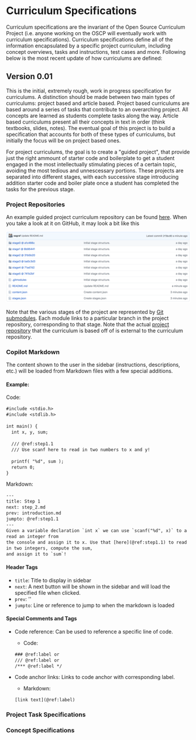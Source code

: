 # Curriculum Specifications

Curriculum specifications are the invariant of the Open Source Curriculum Project (i.e. anyone working on the OSCP
will eventually work with curriculum specifications). Curriculum specifications define all of the information encapsulated
by a specific project curriculum, including concept overviews, tasks and instructions, test cases and more. Following
below is the most recent update of how curriculums are defined:

## Version 0.01

This is the initial, extremely rough, work in progress specification for curriculums. A distinction should be made between two main types of curriculums: project based and article based. Project based curriculums are based around a series of tasks that contribute to an overarching project. All concepts are learned as students complete tasks along the way. Article based curriculums present all their concepts in text in order (think textbooks, slides, notes). The eventual goal of this project is to build a specification that accounts for both of these types of curriculums, but initially the focus will be on project based ones.

For project curriculums, the goal is to create a "guided project", that provide just the right ammount of starter code and boilerplate to get a student engaged in the most intellectually stimulating pieces of a certain topic, avoiding the most tedious and unnescessary portions. These projects are separated into different stages, with each successive stage introducing addition starter code and boiler plate once a student has completed the tasks for the previous stage.

### Project Repositories

An example guided project curriculum repository can be found [here](https://github.com/codingandcommunity/sample-curriculum). 
When you take a look at it on GitHub, it may look a bit like this

![coding and community logo](imgs/stages.png)

Note that the various stages of the project are represented by [Git submodules](https://git-scm.com/book/en/v2/Git-Tools-Submodules). Each module links to a particular branch in the project repository, corresponding to that stage. Note that 
the actual [project repository](https://github.com/codingandcommunity/sample-app/) that the curriculum is based off of is external to the curriculum repository.

### Copilot Markdown

The content shown to the user in the sidebar (instructions, descriptions, etc.) will be loaded from Markdown files with a few special additions.

#### Example:

Code:
```
#include <stdio.h>
#include <stdlib.h>

int main() {
  int x, y, sum;
  
  /// @ref:step1.1
  /// Use scanf here to read in two numbers to x and y!
  
  printf( "%d", sum ); 
  return 0;
}

```
Markdown:
```
---
title: Step 1
next: step_2.md
prev: introduction.md
jumpto: @ref:step1.1
---
Given a variable declaration `int x` we can use `scanf("%d", x)` to a read an integer from
the console and assign it to x. Use that [here](@ref:step1.1) to read in two integers, compute the sum,
and assign it to `sum`!
```

#### Header Tags
* ```title```: Title to display in sidebar
* ```next```: A next button will be shown in the sidebar and will load the specified file when clicked.
* ```prev```: ''
* ```jumpto```: Line or reference to jump to when the markdown is loaded

#### Special Comments and Tags

* Code reference: Can be used to reference a specific line of code.
  * Code:
  ```
  ### @ref:label or
  /// @ref:label or
  /*** @ref:label */
  ```
  
* Code anchor links: Links to code anchor with corresponding label.
  * Markdown:
  ```
  [link text](@ref:label)
  ```

### Project Task Specifications

### Concept Specifications
